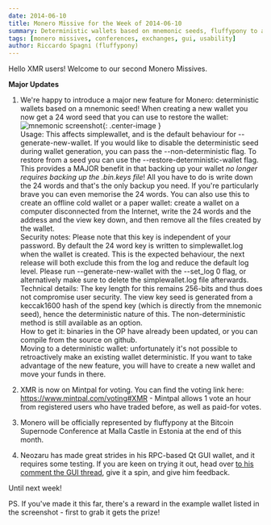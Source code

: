 ```yaml
---
date: 2014-06-10
title: Monero Missive for the Week of 2014-06-10
summary: Deterministic wallets based on mnemonic seeds, fluffypony to attend the Bitcoin Supernode Conference
tags: [monero missives, conferences, exchanges, gui, usability]
author: Riccardo Spagni (fluffypony)
---
```


Hello XMR users! Welcome to our second Monero Missives.

**Major Updates**

1. We're happy to introduce a major new feature for Monero: deterministic wallets based on a mnemonic seed! When creating a new wallet you now get a 24 word seed that you can use to restore the wallet:  
![mnemonic screenshot](https://i.imgur.com/Qk90Rp2.png){: .center-image }  
  Usage: This affects simplewallet, and is the default behaviour for --generate-new-wallet. If you would like to disable the deterministic seed during wallet generation, you can pass the --non-deterministic flag. To restore from a seed you can use the --restore-deterministic-wallet flag.  
  This provides a MAJOR benefit in that backing up your wallet *no longer requires backing up the .bin.keys file*! All you have to do is write down the 24 words and that's the only backup you need. If you're particularly brave you can even memorise the 24 words. You can also use this to create an offline cold wallet or a paper wallet: create a wallet on a computer disconnected from the Internet, write the 24 words and the address and the view key down, and then remove all the files created by the wallet.  
  Security notes: Please note that this key is independent of your password. By default the 24 word key is written to simplewallet.log when the wallet is created. This is the expected behaviour, the next release will both exclude this from the log and reduce the default log level. Please run --generate-new-wallet with the --set_log 0 flag, or alternatively make sure to delete the simplewallet.log file afterwards.  
  Technical details: The key length for this remains 256-bits and thus does not compromise user security. The view key seed is generated from a keccak1600 hash of the spend key (which is directly from the mnemonic seed), hence the deterministic nature of this. The non-deterministic method is still available as an option.  
  How to get it: binaries in the OP have already been updated, or you can compile from the source on github.  
  Moving to a deterministic wallet: unfortunately it's not possible to retroactively make an existing wallet deterministic. If you want to take advantage of the new feature, you will have to create a new wallet and move your funds in there.

2. XMR is now on Mintpal for voting. You can find the voting link here: https://www.mintpal.com/voting#XMR - Mintpal allows 1 vote an hour from registered users who have traded before, as well as paid-for votes.

3. Monero will be officially represented by fluffypony at the Bitcoin Supernode Conference at Malla Castle in Estonia at the end of this month.

4. Neozaru has made great strides in his RPC-based Qt GUI wallet, and it requires some testing. If you are keen on trying it out, head over [to his comment the GUI thread](https://bitcointalk.org/index.php?topic=589561.msg7240186#msg7240186), give it a spin, and give him feedback.


Until next week!

PS. If you've made it this far, there's a reward in the example wallet listed in the screenshot - first to grab it gets the prize!